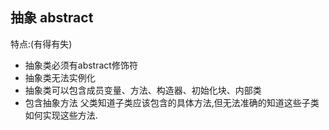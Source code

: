 ## 抽象 abstract
特点:(有得有失)
 * 抽象类必须有abstract修饰符
 * 抽象类无法实例化
 * 抽象类可以包含成员变量、方法、构造器、初始化块、内部类
 * 包含抽象方法
父类知道子类应该包含的具体方法,但无法准确的知道这些子类如何实现这些方法.